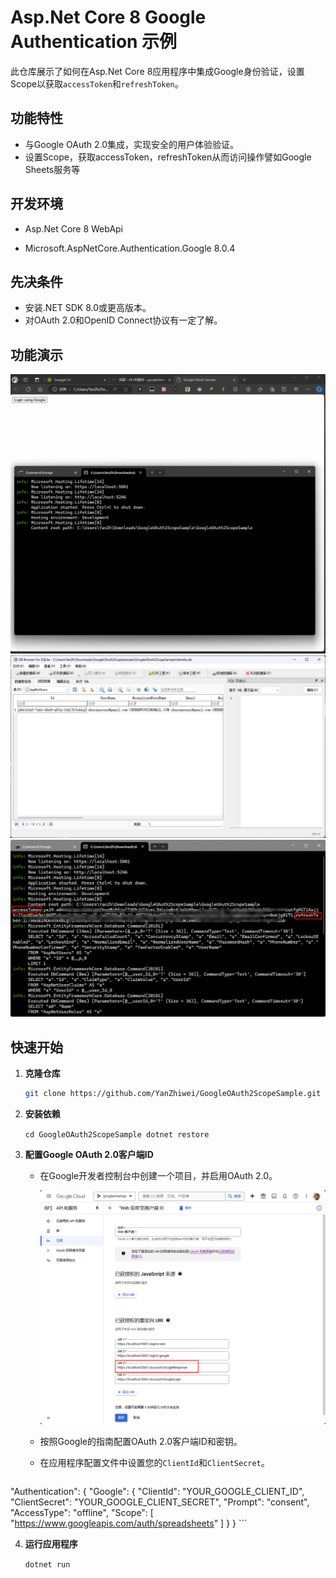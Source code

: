 # Asp.Net Core 8 Google Authentication 示例

此仓库展示了如何在Asp.Net Core 8应用程序中集成Google身份验证，设置Scope以获取`accessToken`和`refreshToken`。

## 功能特性

- 与Google OAuth 2.0集成，实现安全的用户体验验证。
- 设置Scope，获取accessToken，refreshToken从而访问操作譬如Google Sheets服务等

## 开发环境

- Asp.Net Core 8 WebApi

- Microsoft.AspNetCore.Authentication.Google 8.0.4

## 先决条件

- 安装.NET SDK 8.0或更高版本。
- 对OAuth 2.0和OpenID Connect协议有一定了解。

## 功能演示

![](screenshots/demo.gif)
![](screenshots/3.png)
![](screenshots/2.png)

## 快速开始

1. **克隆仓库**
   
   ```bash
   git clone https://github.com/YanZhiwei/GoogleOAuth2ScopeSample.git
   ```

2. **安装依赖**
   
   `cd GoogleOAuth2ScopeSample dotnet restore`

3. **配置Google OAuth 2.0客户端ID**
   
   - 在Google开发者控制台中创建一个项目，并启用OAuth 2.0。
     
     ![google_oauth](screenshots/1.png)
   
   - 按照Google的指南配置OAuth 2.0客户端ID和密钥。
   
   - 在应用程序配置文件中设置您的`ClientId`和`ClientSecret`。
     
     ```
  "Authentication": {
    "Google": {
      "ClientId": "YOUR_GOOGLE_CLIENT_ID",
      "ClientSecret": "YOUR_GOOGLE_CLIENT_SECRET",
      "Prompt": "consent",
      "AccessType": "offline",
      "Scope": [ "https://www.googleapis.com/auth/spreadsheets" ]
    }
  }
     ```

4. **运行应用程序**
   
   `dotnet run`
